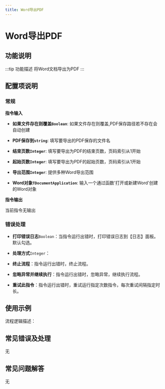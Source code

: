 ```yaml
---
title: Word导出PDF
---
```


# Word导出PDF

## 功能说明

:::tip 功能描述
将Word文档导出为PDF
:::

## 配置项说明

### 常规

**指令输入**

- **如果文件存在则覆盖`Boolean`**: 如果文件存在则覆盖,PDF保存路径若不存在会自动创建

- **PDF保存到`string`**: 填写要导出的PDF保存的文件名

- **结束页数`Integer`**: 填写要导出为PDF的结束页数，页码索引从1开始

- **起始页数`Integer`**: 填写要导出为PDF的起始页数，页码索引从1开始

- **导出范围`Integer`**: 提供多种Word导出范围

- **Word对象`TDocumentApplication`**: 输入一个通过函数'打开或新建Word'创建的Word对象


**指令输出**

当前指令无输出

### 错误处理

- **打印错误日志**`Boolean`：当指令运行出错时，打印错误日志到【日志】面板。默认勾选。

- **处理方式**`Integer`：

 - **终止流程**：指令运行出错时，终止流程。

 - **忽略异常并继续执行**：指令运行出错时，忽略异常，继续执行流程。

 - **重试此指令**：指令运行出错时，重试运行指定次数指令，每次重试间隔指定时长。

## 使用示例

流程逻辑描述：

## 常见错误及处理

无

## 常见问题解答

无

